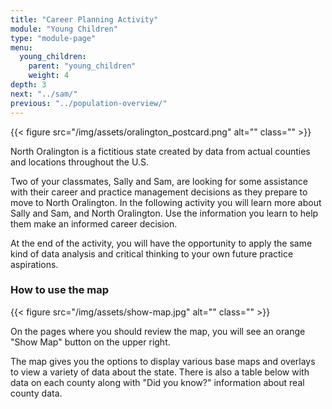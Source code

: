 ```yaml
---
title: "Career Planning Activity"
module: "Young Children"
type: "module-page"
menu:
  young_children:
    parent: "young_children"
    weight: 4
depth: 3
next: "../sam/"
previous: "../population-overview/"
---
```

<form method="post" action="."><div class="pageblock"><div class="maintext">
<div class="right">{{< figure src="/img/assets/oralington_postcard.png" alt="" class="" >}}</div>
<p>North Oralington is a fictitious state created by data from actual counties and locations throughout the U.S.</p>
<p>Two of your classmates, Sally and Sam, are looking for some assistance with their career and practice management decisions as they prepare to move to North Oralington. In the following activity you will learn more about Sally and Sam, and North Oralington. Use the information you learn to help them make an informed career decision.</p>
<p>At the end of the activity, you will have the opportunity to apply the same kind of data analysis and critical thinking to your own future practice aspirations.</p>
</div>
</div><h3>How to use the map</h3><div class="pageblock"><div class="right">{{< figure src="/img/assets/show-map.jpg" alt="" class="" >}}</div>
<div class="main">
<p>On the pages where you should review the map, you will see an orange "Show Map" button on the upper right.</p>
<p>The map gives you the options to display various base maps and overlays to view a variety of data about the state. There is also a table below with data on each county along with "Did you know?" information about real county data.</p>
</div>
</div></form>